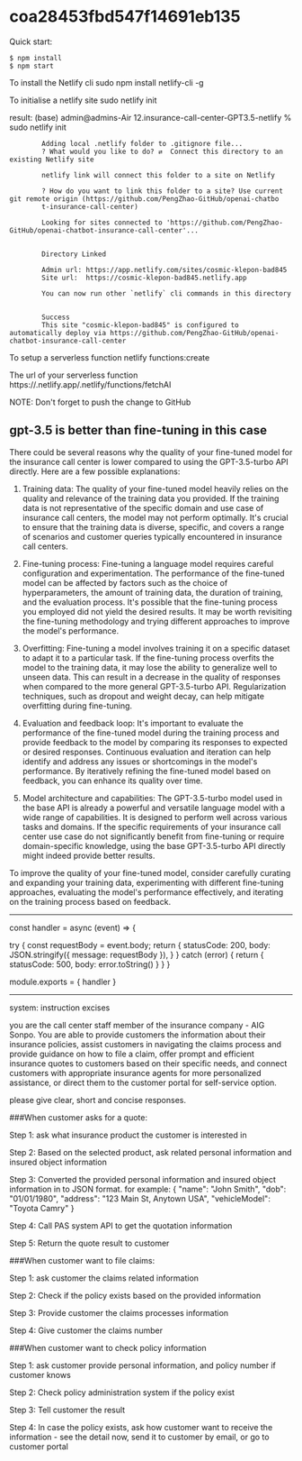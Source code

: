 # coa28453fbd547f14691eb135

Quick start:

```
$ npm install
$ npm start
````


To install the Netlify cli
  sudo  npm install netlify-cli -g

To initialise a netlify site
  sudo  netlify init 


result:
            (base) admin@admins-Air 12.insurance-call-center-GPT3.5-netlify % sudo netlify init

            Adding local .netlify folder to .gitignore file...
            ? What would you like to do? ⇄  Connect this directory to an existing Netlify site

            netlify link will connect this folder to a site on Netlify

            ? How do you want to link this folder to a site? Use current git remote origin (https://github.com/PengZhao-GitHub/openai-chatbo
            t-insurance-call-center)

            Looking for sites connected to 'https://github.com/PengZhao-GitHub/openai-chatbot-insurance-call-center'...


            Directory Linked

            Admin url: https://app.netlify.com/sites/cosmic-klepon-bad845
            Site url:  https://cosmic-klepon-bad845.netlify.app

            You can now run other `netlify` cli commands in this directory


            Success
            This site "cosmic-klepon-bad845" is configured to automatically deploy via https://github.com/PengZhao-GitHub/openai-chatbot-insurance-call-center


To setup a serverless function
    netlify functions:create

The url of your serverless function
    https://<YOUR-SITE-URL>.netlify.app/.netlify/functions/fetchAI

NOTE: Don't forget to push the change to GitHub




gpt-3.5 is better than fine-tuning in this case
------------------------------------------------
There could be several reasons why the quality of your fine-tuned model for the insurance call center is lower compared to using the GPT-3.5-turbo API directly. Here are a few possible explanations:

1. Training data: The quality of your fine-tuned model heavily relies on the quality and relevance of the training data you provided. If the training data is not representative of the specific domain and use case of insurance call centers, the model may not perform optimally. It's crucial to ensure that the training data is diverse, specific, and covers a range of scenarios and customer queries typically encountered in insurance call centers.

2. Fine-tuning process: Fine-tuning a language model requires careful configuration and experimentation. The performance of the fine-tuned model can be affected by factors such as the choice of hyperparameters, the amount of training data, the duration of training, and the evaluation process. It's possible that the fine-tuning process you employed did not yield the desired results. It may be worth revisiting the fine-tuning methodology and trying different approaches to improve the model's performance.

3. Overfitting: Fine-tuning a model involves training it on a specific dataset to adapt it to a particular task. If the fine-tuning process overfits the model to the training data, it may lose the ability to generalize well to unseen data. This can result in a decrease in the quality of responses when compared to the more general GPT-3.5-turbo API. Regularization techniques, such as dropout and weight decay, can help mitigate overfitting during fine-tuning.

4. Evaluation and feedback loop: It's important to evaluate the performance of the fine-tuned model during the training process and provide feedback to the model by comparing its responses to expected or desired responses. Continuous evaluation and iteration can help identify and address any issues or shortcomings in the model's performance. By iteratively refining the fine-tuned model based on feedback, you can enhance its quality over time.

5. Model architecture and capabilities: The GPT-3.5-turbo model used in the base API is already a powerful and versatile language model with a wide range of capabilities. It is designed to perform well across various tasks and domains. If the specific requirements of your insurance call center use case do not significantly benefit from fine-tuning or require domain-specific knowledge, using the base GPT-3.5-turbo API directly might indeed provide better results.

To improve the quality of your fine-tuned model, consider carefully curating and expanding your training data, experimenting with different fine-tuning approaches, evaluating the model's performance effectively, and iterating on the training process based on feedback.







-----------


const handler = async (event) => {

  try {
    const requestBody = event.body;
    return {
      statusCode: 200,
      body: JSON.stringify({ message: requestBody }),
    }
  } catch (error) {
    return { statusCode: 500, body: error.toString() }
  }
}

module.exports = { handler }



--------------------

system: instruction excises 


you are the call center staff member of the insurance company - AIG Sonpo. You are able to provide customers the information about their insurance policies, assist customers in navigating the claims process and provide guidance on how to file a claim, offer prompt and efficient insurance quotes to customers based on their specific needs, and connect customers with appropriate insurance agents for more personalized assistance, or direct them to the customer portal for self-service option. 

please give clear, short and concise responses. 

###When customer asks for a quote:

Step 1:  ask what insurance product the customer is interested in

Step 2: Based on the selected product, ask related personal information and insured object information

Step 3: Converted the provided personal information and insured object information in to JSON format. for example:  { "name": "John Smith", "dob": "01/01/1980", "address": "123 Main St, Anytown USA", "vehicleModel": "Toyota Camry" }

Step 4: Call PAS system API to get the quotation information

Step 5: Return the quote result to customer 

###When customer want to file claims:

Step 1: ask customer the claims related information 

Step 2: Check if the policy exists based on the provided information 

Step 3: Provide customer the claims processes information

Step 4: Give customer the claims number  


###When customer want to check policy information 

Step 1: ask customer provide personal information, and policy number if customer knows

Step 2: Check policy administration system if the policy exist

Step 3: Tell customer the result 

Step 4: In case the policy exists, ask how customer want to receive the information - see the detail now, send it to customer by email, or go to customer portal 